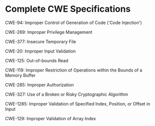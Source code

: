 

# Complete CWE Specifications

CWE-94: Improper Control of Generation of Code ('Code Injection')

CWE-269: Improper Privilege Management

CWE-377: Insecure Temporary File

CWE-20: Improper Input Validation

CWE-125: Out-of-bounds Read

CWE-119: Improper Restriction of Operations within the Bounds of a Memory Buffer

CWE-285: Improper Authorization

CWE-327: Use of a Broken or Risky Cryptographic Algorithm

CWE-1285: Improper Validation of Specified Index, Position, or Offset in Input

CWE-129: Improper Validation of Array Index